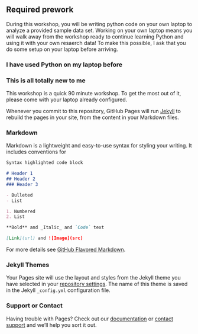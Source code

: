 ## Required prework
During this workshop, you will be writing python code on your own laptop to analyze a provided sample data set. Working on your own laptop means you will walk away from the workshop ready to continue learning Python and using it with your own resaerch data! To make this possible, I ask that you do some setup on your laptop before arriving.

### I have used Python on my laptop before

### This is all totally new to me

This workshop is a quick 90 minute workshop. To get the most out of it, please come with your laptop already configured.

Whenever you commit to this repository, GitHub Pages will run [Jekyll](https://jekyllrb.com/) to rebuild the pages in your site, from the content in your Markdown files.

### Markdown

Markdown is a lightweight and easy-to-use syntax for styling your writing. It includes conventions for

```markdown
Syntax highlighted code block

# Header 1
## Header 2
### Header 3

- Bulleted
- List

1. Numbered
2. List

**Bold** and _Italic_ and `Code` text

[Link](url) and ![Image](src)
```

For more details see [GitHub Flavored Markdown](https://guides.github.com/features/mastering-markdown/).

### Jekyll Themes

Your Pages site will use the layout and styles from the Jekyll theme you have selected in your [repository settings](https://github.com/RebeccaWPerry/python_data_wrangling/settings). The name of this theme is saved in the Jekyll `_config.yml` configuration file.

### Support or Contact

Having trouble with Pages? Check out our [documentation](https://help.github.com/categories/github-pages-basics/) or [contact support](https://github.com/contact) and we’ll help you sort it out.
